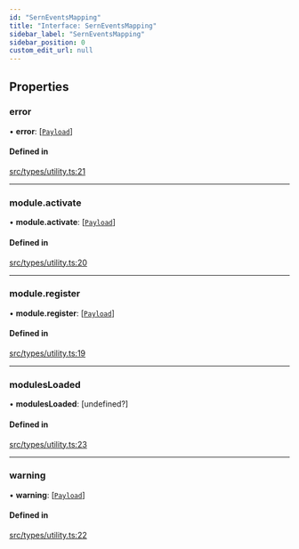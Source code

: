 ```yaml
---
id: "SernEventsMapping"
title: "Interface: SernEventsMapping"
sidebar_label: "SernEventsMapping"
sidebar_position: 0
custom_edit_url: null
---
```


## Properties

### error

• **error**: [[`Payload`](../modules.md#payload)]

#### Defined in

[src/types/utility.ts:21](https://github.com/sern-handler/handler/blob/9d5c6c7/src/types/utility.ts#L21)

___

### module.activate

• **module.activate**: [[`Payload`](../modules.md#payload)]

#### Defined in

[src/types/utility.ts:20](https://github.com/sern-handler/handler/blob/9d5c6c7/src/types/utility.ts#L20)

___

### module.register

• **module.register**: [[`Payload`](../modules.md#payload)]

#### Defined in

[src/types/utility.ts:19](https://github.com/sern-handler/handler/blob/9d5c6c7/src/types/utility.ts#L19)

___

### modulesLoaded

• **modulesLoaded**: [undefined?]

#### Defined in

[src/types/utility.ts:23](https://github.com/sern-handler/handler/blob/9d5c6c7/src/types/utility.ts#L23)

___

### warning

• **warning**: [[`Payload`](../modules.md#payload)]

#### Defined in

[src/types/utility.ts:22](https://github.com/sern-handler/handler/blob/9d5c6c7/src/types/utility.ts#L22)
